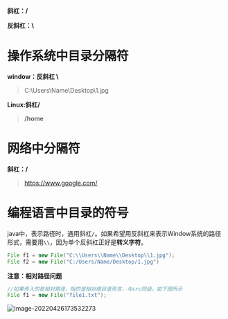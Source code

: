 **斜杠：/**

**反斜杠：\\**

# 操作系统中目录分隔符

**window：反斜杠 \\**

> C:\Users\Name\Desktop\1.jpg

**Linux:斜杠/**

> **/home**

# 网络中分隔符

**斜杠：/**

> https://www.google.com/

# 编程语言中目录的符号

java中，表示路径时，通用斜杠`/`。如果希望用反斜杠来表示Window系统的路径形式，需要用`\\`，因为单个反斜杠正好是**转义字符**。

```java
File f1 = new File("C:\\Users\\Name\\Desktop\\1.jpg");
File f2 = new File("C:/Users/Name/Desktop/1.jpg")
```

**注意：相对路径问题**

```java
//如果传入的是相对路径，指的是相对根目录而言，与src同级，如下图所示
File f1 = new File("file1.txt");
```

![image-20220426173532273](../DrawingBed/images-master/image-20220426173532273.png)

